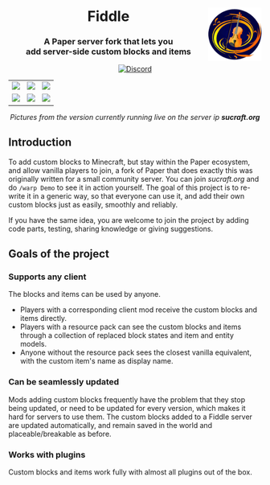 
<div align="center">

  <img src="logo.png" alt="Gale logo" width="21%" align="right">
  <h1>
    Fiddle
  </h1>
  <h3>
    A Paper server fork that lets you<br>add server-side custom blocks and items
  </h3>

  [![Discord](https://img.shields.io/discord/1091830813240348732?color=5865F2&label=discord&style=for-the-badge)](https://discord.gg/EduvcVmKS7)

</div>

<table>
  <tr>
    <td>
      <img src="https://media.discordapp.net/attachments/730768222298701824/1004518312295800853/6_fire.png">
    </td>
    <td>
      <img src="https://media.discordapp.net/attachments/730768222298701824/1004518309028450344/1_bookshelves.png">
    </td>
    <td>
      <img src="https://media.discordapp.net/attachments/730768222298701824/1004518310123143268/3_stone.png">
    </td>
  </tr>
  <tr>
    <td>
      <img src="https://media.discordapp.net/attachments/849617367214587924/994942217678487602/2022-07-08_14.16.47.png">
    </td>
    <td>
      <img src="https://media.discordapp.net/attachments/730768222298701824/1004518313247907880/8_newblocks.png">
    </td>
    <td>
      <img src="https://media.discordapp.net/attachments/730768222298701824/1004518314548142100/10_concrete.png">
    </td>
  </tr>
</table>

<div align="center">
  <i>
    Pictures from the version currently running live on the server ip <b>sucraft.org</b>
  </i>
</div>

## Introduction

To add custom blocks to Minecraft, but stay within the Paper ecosystem, and allow vanilla players to join, a fork of Paper that does exactly this was originally written for a small community server.
You can join *sucraft.org* and do `/warp Demo` to see it in action yourself.
The goal of this project is to re-write it in a generic way, so that everyone can use it, and add their own custom blocks just as easily, smoothly and reliably.

If you have the same idea, you are welcome to join the project by adding code parts, testing, sharing knowledge or giving suggestions.

## Goals of the project

### Supports any client

The blocks and items can be used by anyone.
* Players with a corresponding client mod receive the custom blocks and items directly.
* Players with a resource pack can see the custom blocks and items through a collection of replaced block states and item and entity models.
* Anyone without the resource pack sees the closest vanilla equivalent, with the custom item's name as display name.

### Can be seamlessly updated

Mods adding custom blocks frequently have the problem that they stop being updated, or need to be updated for every version, which makes it hard for servers to use them.
The custom blocks added to a Fiddle server are updated automatically, and remain saved in the world and placeable/breakable as before.

### Works with plugins

Custom blocks and items work fully with almost all plugins out of the box.